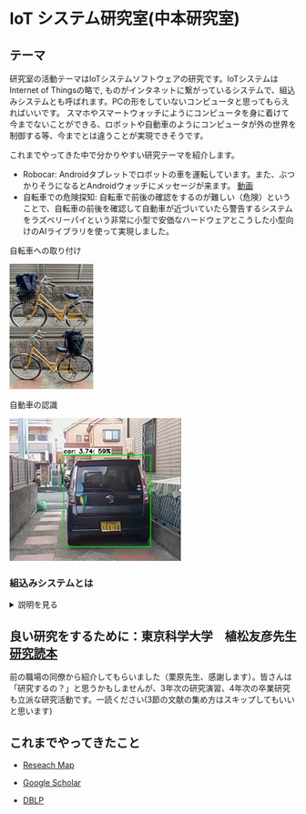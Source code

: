 # IoT システム研究室(中本研究室)
## テーマ
研究室の活動テーマはIoTシステムソフトウェアの研究です。IoTシステムはInternet of Thingsの略で, ものがインタネットに繋がっているシステムで、組込みシステムとも呼ばれます。PCの形をしていないコンピュータと思ってもらえればいいです。
スマホやスマートウォッチにようにコンピュータを身に着けて今までないことができる、ロボットや自動車のようにコンピュータが外の世界を制御する等、今までとは違うことが実現できそうです。

これまでやってきた中で分かりやすい研究テーマを紹介します。
* Robocar: Androidタブレットでロボットの車を運転しています。また、ぶつかりそうになるとAndroidウォッチにメッセージが来ます。
[動画](https://drive.google.com/file/d/1NLWYlyRwiBThH9kS02i1niw2sw8a41sL/view?usp=sharing)
* 自転車での危険探知: 自転車で前後の確認をするのが難しい（危険）ということで、自転車の前後を確認して自動車が近づいていたら警告するシステムをラズベリーパイという非常に小型で安価なハードウェアとこうした小型向けのAIライブラリを使って実現しました。

自転車への取り付け

![自転車への取り付け](./bike1.jpg )

自動車の認識

![自動車の認識](./bike2.jpg)

### 組込みシステムとは
<details><summary>説明を見る</summary><div>
組込みシステムには、小型ハードウェア(省電力CPU、小さいメモリ量、冷却機能なし等)、リアルタイム性能(外が相手のシステムですから待ってくれません。自動車では運転者が障害物を認識してから実際にブレーキを踏むまで300ミリ秒以内と言われています)、場合によっては、途中で不具合があっては困りますから高い信頼性等が要求されます。

私はNECに入社以来、携帯電話のインタネットサービスのiMode Javaアプリ（iアプリ）、携帯電話Linux（今のスマホのさきがけなるようなもの)やICカードソフトウェア、宇宙ステーション用ソフトウェア、自動車ソフトウェアの研究、開発に従事してきました。こうした製品は通常のオフィスで使われるPCとは利用環境が異なり、小型化、リアルタイム性能、高信頼性など特殊な機能が必要で、これらの機能をどう開発しているかが非常にチャレンジングでした。組込みシステムはこれらの製品ソフトウェアは中々一般の方には目につきにくいですが、日本の輸出の半分以上を占めていると言われており。日本の基幹産業を支えています。
</div></details>






## 良い研究をするために：東京科学大学　植松友彦先生[研究読本](http://www.it.ce.titech.ac.jp/uyematsu/howtoresearch.pdf)

前の職場の同僚から紹介してもらいました（栗原先生、感謝します）。皆さんは「研究するの？」と思うかもしませんが、3年次の研究演習、4年次の卒業研究も立派な研究活動です。一読ください(3節の文献の集め方はスキップしてもいいと思います)



## これまでやってきたこと
- [Reseach Map](https://researchmap.jp/read0205040)

- [Google Scholar](https://scholar.google.co.jp/citations?user=-yzL0TsAAAAJ&hl=ja)

- [DBLP](https://dblp.org/pid/95/5961.html)
